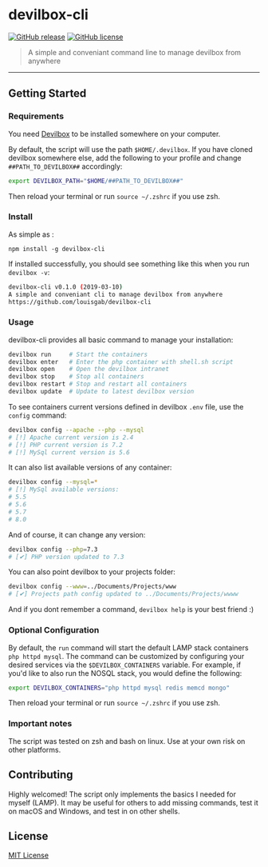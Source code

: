 # devilbox-cli
[![GitHub release](https://img.shields.io/github/tag/louisgab/devilbox-cli.svg?style=flat-square)](https://github.com/louisgab/devilbox-cli/releases/) [![GitHub license](https://img.shields.io/github/license/louisgab/devilbox-cli.svg?style=flat-square)](https://github.com/louisgab/devilbox-cli/blob/master/LICENSE)
> A simple and conveniant command line to manage devilbox from anywhere

---

## Getting Started

### Requirements
You need [Devilbox](https://github.com/cytopia/devilbox#quick-start) to be installed somewhere on your computer.

By default, the script will use the path `$HOME/.devilbox`.
If you have cloned devilbox somewhere else, add the following to your profile and change `##PATH_TO_DEVILBOX##` accordingly:
```sh
export DEVILBOX_PATH="$HOME/##PATH_TO_DEVILBOX##"
```
Then reload your terminal or run `source ~/.zshrc` if you use zsh.

### Install
As simple as :

```
npm install -g devilbox-cli
```

If installed successfully, you should see something like this when you run `devilbox -v`:
```sh
devilbox-cli v0.1.0 (2019-03-10)
A simple and conveniant cli to manage devilbox from anywhere
https://github.com/louisgab/devilbox-cli
```

### Usage
devilbox-cli provides all basic command to manage your installation:
```sh
devilbox run     # Start the containers
devilbox enter   # Enter the php container with shell.sh script
devilbox open    # Open the devilbox intranet
devilbox stop    # Stop all containers
devilbox restart # Stop and restart all containers
devilbox update  # Update to latest devilbox version
```

To see containers current versions defined in devilbox `.env` file, use the `config` command:
```sh
devilbox config --apache --php --mysql
# [!] Apache current version is 2.4
# [!] PHP current version is 7.2
# [!] MySql current version is 5.6
```

It can also list available versions of any container:
```sh
devilbox config --mysql=*
# [!] MySql available versions:
# 5.5
# 5.6
# 5.7
# 8.0
```

And of course, it can change any version:
```sh
devilbox config --php=7.3
# [✔] PHP version updated to 7.3
```

You can also point devilbox to your projects folder:
```sh
devilbox config --www=../Documents/Projects/www
# [✔] Projects path config updated to ../Documents/Projects/wwww
```

And if you dont remember a command, `devilbox help` is your best friend :)

### Optional Configuration

By default, the `run` command will start the default LAMP stack containers `php httpd mysql`. The command can be customized by configuring your desired services via the `$DEVILBOX_CONTAINERS` variable. For example, if you'd like to also run the NOSQL stack, you would define the following:

```sh
export DEVILBOX_CONTAINERS="php httpd mysql redis memcd mongo"
```
Then reload your terminal or run `source ~/.zshrc` if you use zsh.

### Important notes

The script was tested on zsh and bash on linux. Use at your own risk on other platforms.

## Contributing
Highly welcomed! The script only implements the basics I needed for myself (LAMP). It may be useful for others to add missing commands, test it on macOS and Windows, and test in on other shells.

## License
[MIT License](LICENSE.md)
